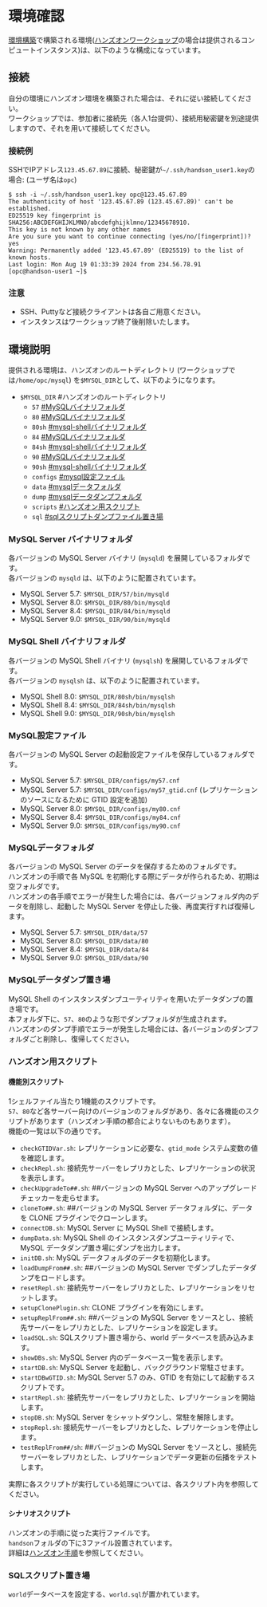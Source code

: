 # 環境確認

[環境構築](./extractScripts/extractEnv.md)で構築される環境([ハンズオンワークショップ](https://eventreg.oracle.com/profile/web/index.cfm?PKwebID=0x883786abcd&source=DEVT240718P00002:ex:pev:::::&SC=:ex:pev:::::&pcode=DEVT240718P00002)の場合は提供されるコンピュートインスタンス)は、以下のような構成になっています。

## 接続

自分の環境にハンズオン環境を構築された場合は、それに従い接続してください。    
ワークショップでは、参加者に接続先（各人1台提供）、接続用秘密鍵を別途提供しますので、それを用いて接続してください。  

### 接続例

SSHでIPアドレス`123.45.67.89`に接続、秘密鍵が`~/.ssh/handson_user1.key`の場合: (ユーザ名は`opc`)

```
$ ssh -i ~/.ssh/handson_user1.key opc@123.45.67.89
The authenticity of host '123.45.67.89 (123.45.67.89)' can't be established.
ED25519 key fingerprint is SHA256:ABCDEFGHIJKLMNO/abcdefghijklmno/12345678910.
This key is not known by any other names
Are you sure you want to continue connecting (yes/no/[fingerprint])? yes
Warning: Permanently added '123.45.67.89' (ED25519) to the list of known hosts.
Last login: Mon Aug 19 01:33:39 2024 from 234.56.78.91
[opc@handson-user1 ~]$
```

### 注意

* SSH、Puttyなど接続クライアントは各自ご用意ください。
* インスタンスはワークショップ終了後削除いたします。

## 環境説明

提供される環境は、ハンズオンのルートディレクトリ (ワークショップでは`/home/opc/mysql`) を`$MYSQL_DIR`として、以下のようになります。

+ `$MYSQL_DIR` #ハンズオンのルートディレクトリ
  + `57`       [#MySQLバイナリフォルダ](#MySQLバイナリフォルダ)
  + `80`       [#MySQLバイナリフォルダ](#MySQLバイナリフォルダ)
  + `80sh`     [#mysql-shellバイナリフォルダ](#mysql-shellバイナリフォルダ)
  + `84`       [#MySQLバイナリフォルダ](#MySQLバイナリフォルダ)
  + `84sh`     [#mysql-shellバイナリフォルダ](#mysql-shellバイナリフォルダ)
  + `90`       [#MySQLバイナリフォルダ](#MySQLバイナリフォルダ)
  + `90sh`     [#mysql-shellバイナリフォルダ](#mysql-shellバイナリフォルダ)
  + `configs`  [#mysql設定ファイル](#mysql設定ファイル)
  + `data`     [#mysqlデータフォルダ](#mysqlデータフォルダ)
  + `dump`     [#mysqlデータダンプフォルダ](#mysqlデータダンプフォルダ)
  + `scripts`  [#ハンズオン用スクリプト](#ハンズオン用スクリプト)
  + `sql`      [#sqlスクリプトダンプファイル置き場](#sqlスクリプトダンプファイル置き場)

### MySQL Server バイナリフォルダ

各バージョンの MySQL Server バイナリ (`mysqld`) を展開しているフォルダです。  
各バージョンの `mysqld` は、以下のように配置されています。

* MySQL Server 5.7: `$MYSQL_DIR/57/bin/mysqld`
* MySQL Server 8.0: `$MYSQL_DIR/80/bin/mysqld`
* MySQL Server 8.4: `$MYSQL_DIR/84/bin/mysqld`
* MySQL Server 9.0: `$MYSQL_DIR/90/bin/mysqld`

### MySQL Shell バイナリフォルダ

各バージョンの MySQL Shell バイナリ (`mysqlsh`) を展開しているフォルダです。  
各バージョンの `mysqlsh` は、以下のように配置されています。

* MySQL Shell 8.0: `$MYSQL_DIR/80sh/bin/mysqlsh`
* MySQL Shell 8.4: `$MYSQL_DIR/84sh/bin/mysqlsh`
* MySQL Shell 9.0: `$MYSQL_DIR/90sh/bin/mysqlsh`

### MySQL設定ファイル

各バージョンの MySQL Server の起動設定ファイルを保存しているフォルダです。

* MySQL Server 5.7: `$MYSQL_DIR/configs/my57.cnf`
* MySQL Server 5.7: `$MYSQL_DIR/configs/my57_gtid.cnf` (レプリケーションのソースになるために GTID 設定を追加)
* MySQL Server 8.0: `$MYSQL_DIR/configs/my80.cnf`
* MySQL Server 8.4: `$MYSQL_DIR/configs/my84.cnf`
* MySQL Server 9.0: `$MYSQL_DIR/configs/my90.cnf`

### MySQLデータフォルダ

各バージョンの MySQL Server のデータを保存するためのフォルダです。  
ハンズオンの手順で各 MySQL を初期化する際にデータが作られるため、初期は空フォルダです。  
ハンズオンの各手順でエラーが発生した場合には、各バージョンフォルダ内のデータを削除し、起動した MySQL Server を停止した後、再度実行すれば復帰します。

* MySQL Server 5.7: `$MYSQL_DIR/data/57`
* MySQL Server 8.0: `$MYSQL_DIR/data/80`
* MySQL Server 8.4: `$MYSQL_DIR/data/84`
* MySQL Server 9.0: `$MYSQL_DIR/data/90`

### MySQLデータダンプ置き場

MySQL Shell のインスタンスダンプユーティリティを用いたデータダンプの置き場です。  
本フォルダ下に、`57`、`80`のような形でダンプフォルダが生成されます。  
ハンズオンのダンプ手順でエラーが発生した場合には、各バージョンのダンプフォルダごと削除し、復帰してください。

### ハンズオン用スクリプト

#### 機能別スクリプト
1シェルファイル当たり1機能のスクリプトです。  
`57`、`80`など各サーバー向けのバージョンのフォルダがあり、各々に各機能のスクリプトがあります（ハンズオン手順の都合によりないものもあります）。  
機能の一覧は以下の通りです。

* `checkGTIDVar.sh`: レプリケーションに必要な、`gtid_mode` システム変数の値を確認します。
* `checkRepl.sh`: 接続先サーバーをレプリカとした、レプリケーションの状況を表示します。
* `checkUpgradeTo##.sh`: ##バージョンの MySQL Server へのアップグレードチェッカーを走らせます。
* `cloneTo##.sh`: ##バージョンの MySQL Server データフォルダに、データを CLONE プラグインでクローンします。
* `connectDB.sh`: MySQL Server に MySQL Shell で接続します。
* `dumpData.sh`: MySQL Shell のインスタンスダンプユーティリティで、MySQL データダンプ置き場にダンプを出力します。
* `initDB.sh`: MySQL データフォルダのデータを初期化します。
* `loadDumpFrom##.sh`: ##バージョンの MySQL Server でダンプしたデータダンプをロードします。
* `resetRepl.sh`: 接続先サーバーをレプリカとした、レプリケーションをリセットします。
* `setupClonePlugin.sh`: CLONE プラグインを有効にします。
* `setupReplFrom##.sh`: ##バージョンの MySQL Server をソースとし、接続先サーバーをレプリカとした、レプリケーションを設定します。
* `loadSQL.sh`: SQLスクリプト置き場から、world データベースを読み込みます。
* `showDBs.sh`: MySQL Server 内のデータベース一覧を表示します。
* `startDB.sh`: MySQL Server を起動し、バックグラウンド常駐させます。 
* `startDBwGTID.sh`: MySQL Server 5.7 のみ、GTID を有効にして起動するスクリプトです。
* `startRepl.sh`: 接続先サーバーをレプリカとした、レプリケーションを開始します。
* `stopDB.sh`: MySQL Server をシャットダウンし、常駐を解除します。
* `stopRepl.sh`: 接続先サーバーをレプリカとした、レプリケーションを停止します。
* `testReplFrom##/sh`: ##バージョンの MySQL Server をソースとし、接続先サーバーをレプリカとした、レプリケーションでデータ更新の伝播をテストします。

実際に各スクリプトが実行している処理については、各スクリプト内を参照してください。

#### シナリオスクリプト
ハンズオンの手順に従った実行ファイルです。  
`handson`フォルダの下に3ファイル設置されています。  
詳細は[ハンズオン手順](../README.md#ハンズオン手順)を参照してください。

### SQLスクリプト置き場

`world`データベースを設定する、`world.sql`が置かれています。

